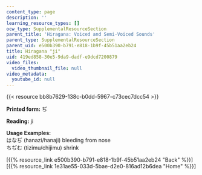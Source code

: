 ```yaml
---
content_type: page
description: ''
learning_resource_types: []
ocw_type: SupplementalResourceSection
parent_title: 'Hiragana: Voiced and Semi-Voiced Sounds'
parent_type: SupplementalResourceSection
parent_uid: e500b390-b791-e818-1b9f-45b51aa2eb24
title: Hiragana "ji"
uid: 419ed858-30e5-9da9-dadf-e9dcd7200879
video_files:
  video_thumbnail_file: null
video_metadata:
  youtube_id: null
---
```


{{< resource bb8b7629-138c-b0dd-5967-c73cec7dcc54 >}}

**Printed form:** ぢ

**Reading:** ji

**Usage Examples:**  
はなぢ (hanazi/hanaji) bleeding from nose  
ちぢむ (tizimu/chijimu) shrink

  
\[{{% resource_link e500b390-b791-e818-1b9f-45b51aa2eb24 "Back" %}}\]  
\[{{% resource_link 1e31ae55-033d-5bae-d2e0-816ad12b6dea "Home" %}}\]